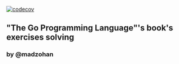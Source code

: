 [![codecov](https://codecov.io/gh/madzohan/tgpl/branch/master/graph/badge.svg)](https://codecov.io/gh/madzohan/tgpl)
## "The Go Programming Language"'s book's exercises solving
### by @madzohan
